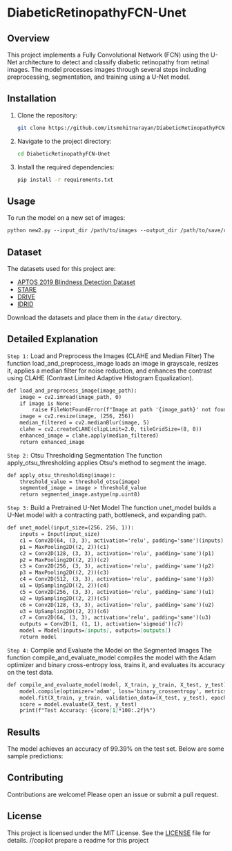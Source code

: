 # DiabeticRetinopathyFCN-Unet

## Overview
This project implements a Fully Convolutional Network (FCN) using the U-Net architecture to detect and classify diabetic retinopathy from retinal images. The model processes images through several steps including preprocessing, segmentation, and training using a U-Net model.

## Installation
1. Clone the repository:
    ```bash
    git clone https://github.com/itsmohitnarayan/DiabeticRetinopathyFCN-Unet.git
    ```
2. Navigate to the project directory:
    ```bash
    cd DiabeticRetinopathyFCN-Unet
    ```
3. Install the required dependencies:
    ```bash
    pip install -r requirements.txt
    ```

## Usage
To run the model on a new set of images:
```markdown
python new2.py --input_dir /path/to/images --output_dir /path/to/save/results
```

## Dataset
The datasets used for this project are:
- [APTOS 2019 Blindness Detection Dataset](https://www.kaggle.com/c/aptos2019-blindness-detection/data)
- [STARE](http://cecas.clemson.edu/~ahoover/stare/)
- [DRIVE](https://drive.grand-challenge.org/)
- [IDRID](https://idrid.grand-challenge.org/)

Download the datasets and place them in the `data/` directory.

## Detailed Explanation
`Step 1:` Load and Preprocess the Images (CLAHE and Median Filter)
The function load_and_preprocess_image loads an image in grayscale, resizes it, applies a median filter for noise reduction, and enhances the contrast using CLAHE (Contrast Limited Adaptive Histogram Equalization).
```markdown
def load_and_preprocess_image(image_path):
    image = cv2.imread(image_path, 0)
    if image is None:
        raise FileNotFoundError(f"Image at path '{image_path}' not found.")
    image = cv2.resize(image, (256, 256))
    median_filtered = cv2.medianBlur(image, 5)
    clahe = cv2.createCLAHE(clipLimit=2.0, tileGridSize=(8, 8))
    enhanced_image = clahe.apply(median_filtered)
    return enhanced_image
```

`Step 2:` Otsu Thresholding Segmentation
The function apply_otsu_thresholding applies Otsu's method to segment the image.
```markdown
def apply_otsu_thresholding(image):
    threshold_value = threshold_otsu(image)
    segmented_image = image > threshold_value
    return segmented_image.astype(np.uint8)
```

`Step 3:` Build a Pretrained U-Net Model
The function unet_model builds a U-Net model with a contracting path, bottleneck, and expanding path.
```markdown
def unet_model(input_size=(256, 256, 1)):
    inputs = Input(input_size)
    c1 = Conv2D(64, (3, 3), activation='relu', padding='same')(inputs)
    p1 = MaxPooling2D((2, 2))(c1)
    c2 = Conv2D(128, (3, 3), activation='relu', padding='same')(p1)
    p2 = MaxPooling2D((2, 2))(c2)
    c3 = Conv2D(256, (3, 3), activation='relu', padding='same')(p2)
    p3 = MaxPooling2D((2, 2))(c3)
    c4 = Conv2D(512, (3, 3), activation='relu', padding='same')(p3)
    u1 = UpSampling2D((2, 2))(c4)
    c5 = Conv2D(256, (3, 3), activation='relu', padding='same')(u1)
    u2 = UpSampling2D((2, 2))(c5)
    c6 = Conv2D(128, (3, 3), activation='relu', padding='same')(u2)
    u3 = UpSampling2D((2, 2))(c6)
    c7 = Conv2D(64, (3, 3), activation='relu', padding='same')(u3)
    outputs = Conv2D(1, (1, 1), activation='sigmoid')(c7)
    model = Model(inputs=[inputs], outputs=[outputs])
    return model
```

`Step 4:` Compile and Evaluate the Model on the Segmented Images
The function compile_and_evaluate_model compiles the model with the Adam optimizer and binary cross-entropy loss, trains it, and evaluates its accuracy on the test data.
```markdown
def compile_and_evaluate_model(model, X_train, y_train, X_test, y_test):
    model.compile(optimizer='adam', loss='binary_crossentropy', metrics=['accuracy'])
    model.fit(X_train, y_train, validation_data=(X_test, y_test), epochs=5)
    score = model.evaluate(X_test, y_test)
    print(f"Test Accuracy: {score[1]*100:.2f}%")
```

## Results
The model achieves an accuracy of 99.39% on the test set. Below are some sample predictions:


## Contributing
Contributions are welcome! Please open an issue or submit a pull request.

## License
This project is licensed under the MIT License. See the [LICENSE](LICENSE) file for details.
//copilot prepare a readme for this project 

